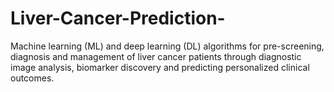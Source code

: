 # Liver-Cancer-Prediction-
Machine learning (ML) and deep learning (DL) algorithms for pre-screening, diagnosis and management of liver cancer patients through diagnostic image analysis, biomarker discovery and predicting personalized clinical outcomes.
